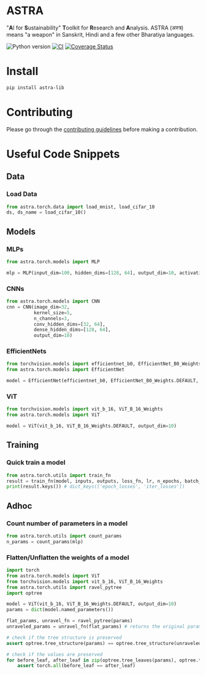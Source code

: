 # ASTRA
"**A**I for **S**ustainability" **T**oolkit for **R**esearch and **A**nalysis. ASTRA (अस्त्र) means "a weapon" in Sanskrit, Hindi and a few other Bharatiya languages.

![Python version](https://img.shields.io/badge/Python-3.9%2B-brightgreen)
[![CI](https://github.com/sustainability-lab/ASTRA/actions/workflows/CI.yml/badge.svg)](https://github.com/sustainability-lab/ASTRA/actions/workflows/CI.yml)
[![Coverage Status](https://coveralls.io/repos/github/sustainability-lab/ASTRA/badge.svg?branch=main)](https://coveralls.io/github/sustainability-lab/ASTRA?branch=main)

# Install
```bash
pip install astra-lib
```

# Contributing
Please go through the [contributing guidelines](CONTRIBUTING.md) before making a contribution.


# Useful Code Snippets

## Data
### Load Data
```python
from astra.torch.data import load_mnist, load_cifar_10
ds, ds_name = load_cifar_10()
```

## Models
### MLPs
```python
from astra.torch.models import MLP

mlp = MLP(input_dim=100, hidden_dims=[128, 64], output_dim=10, activation="relu", dropout=0.1)
```

### CNNs
```python
from astra.torch.models import CNN
cnn = CNN(image_dim=32, 
          kernel_size=5, 
          n_channels=3, 
          conv_hidden_dims=[32, 64], 
          dense_hidden_dims=[128, 64], 
          output_dim=10)
```

### EfficientNets
```python
from torchvision.models import efficientnet_b0, EfficientNet_B0_Weights
from astra.torch.models import EfficientNet

model = EfficientNet(efficientnet_b0, EfficientNet_B0_Weights.DEFAULT, output_dim=10)
```

### ViT
```python
from torchvision.models import vit_b_16, ViT_B_16_Weights
from astra.torch.models import ViT

model = ViT(vit_b_16, ViT_B_16_Weights.DEFAULT, output_dim=10)
```

## Training
### Quick train a model
```python
from astra.torch.utils import train_fn
result = train_fn(model, inputs, outputs, loss_fn, lr, n_epochs, batch_size, enable_tqdm=True)
print(result.keys()) # dict_keys(['epoch_losses', 'iter_losses'])
```

## Adhoc
### Count number of parameters in a model
```python
from astra.torch.utils import count_params
n_params = count_params(mlp)
```

### Flatten/Unflatten the weights of a model
```python
import torch
from astra.torch.models import ViT
from torchvision.models import vit_b_16, ViT_B_16_Weights
from astra.torch.utils import ravel_pytree
import optree

model = ViT(vit_b_16, ViT_B_16_Weights.DEFAULT, output_dim=10)
params = dict(model.named_parameters())

flat_params, unravel_fn = ravel_pytree(params)
unraveled_params = unravel_fn(flat_params) # returns the original params

# check if the tree structure is preserved
assert optree.tree_structure(params) == optree.tree_structure(unraveled_params)

# check if the values are preserved
for before_leaf, after_leaf in zip(optree.tree_leaves(params), optree.tree_leaves(unraveled_params)):
    assert torch.all(before_leaf == after_leaf)
```